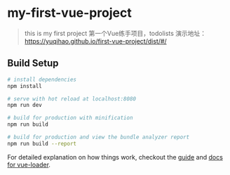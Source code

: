 # my-first-vue-project

> this is my first project
第一个Vue练手项目，todolists
演示地址：https://yuqihao.github.io/first-vue-project/dist/#/
## Build Setup

``` bash
# install dependencies
npm install

# serve with hot reload at localhost:8080
npm run dev

# build for production with minification
npm run build

# build for production and view the bundle analyzer report
npm run build --report
```

For detailed explanation on how things work, checkout the [guide](http://vuejs-templates.github.io/webpack/) and [docs for vue-loader](http://vuejs.github.io/vue-loader).
